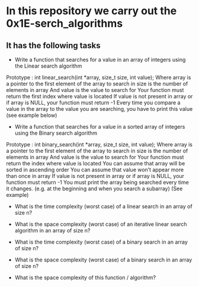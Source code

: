 # In this repository we carry out the 0x1E-serch_algorithms

## It has the following tasks

- Write a function that searches for a value in an array of integers using the Linear search algorithm

Prototype : int linear_search(int *array, size_t size, int value);
Where array is a pointer to the first element of the array to search in
size is the number of elements in array
And value is the value to search for
Your function must return the first index where value is located
If value is not present in array or if array is NULL, your function must return -1
Every time you compare a value in the array to the value you are searching, you have to print this value (see example below)

- Write a function that searches for a value in a sorted array of integers using the Binary search algorithm

Prototype : int binary_search(int *array, size_t size, int value);
Where array is a pointer to the first element of the array to search in
size is the number of elements in array
And value is the value to search for
Your function must return the index where value is located
You can assume that array will be sorted in ascending order
You can assume that value won’t appear more than once in array
If value is not present in array or if array is NULL, your function must return -1
You must print the array being searched every time it changes. (e.g. at the beginning and when you search a subarray) (See example)

- What is the time complexity (worst case) of a linear search in an array of size n?

- What is the space complexity (worst case) of an iterative linear search algorithm in an array of size n?

- What is the time complexity (worst case) of a binary search in an array of size n?

- What is the space complexity (worst case) of a binary search in an array of size n?

- What is the space complexity of this function / algorithm?
